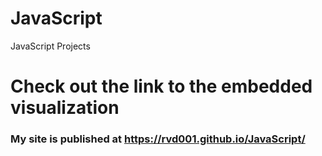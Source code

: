 # JavaScript
JavaScript Projects

# Check out the link to the embedded visualization
###  My site is published at https://rvd001.github.io/JavaScript/
